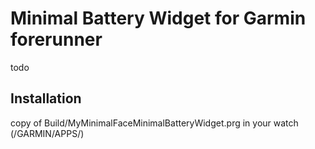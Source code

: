 # Minimal Battery Widget for Garmin forerunner

todo


## Installation

copy of Build/MyMinimalFaceMinimalBatteryWidget.prg in your watch (/GARMIN/APPS/)

